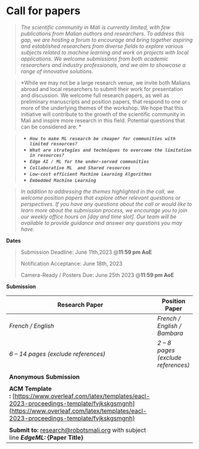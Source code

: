 # Call for papers

> *The scientific community in Mali is currently limited, with few publications from Malian authors and researchers. To address this gap, we are hosting a forum to encourage and bring together aspiring and established researchers from diverse fields to explore various subjects related to machine learning and work on projects with local applications. We welcome submissions from both academic researchers and industry professionals, and we aim to showcase a range of innovative solutions.*

> *While we may not be a large research venue, we invite both Malians abroad and local researchers to submit their work for presentation and discussion. We welcome full research papers, as well as preliminary manuscripts and position papers, that respond to one or more of the underlying themes of the workshop. We hope that this initiative will contribute to the growth of the scientific community in Mali and inspire more research in this field. Potential questions that can be considered are: *

> * ***`How to make ML research be cheaper for communities with limited resources?`***
> * ***`What are strategies and techniques to overcome the limitation in resources?`***
> * ***`Edge AI / ML for the under-served communities`***
> * ***`Collaborative ML  and Shared resources`***
> * ***`Low-cost efficient Machine Learning Algorithms`***
> * ***`Embedded Machine Learning`***

> *In addition to addressing the themes highlighted in the call, we welcome position papers that explore other relevant questions or perspectives. If you have any questions about the call or would like to learn more about the submission process, we encourage you to join our weekly office hours on [day and time slot]. Our team will be available to provide guidance and answer any questions you may have.*

**Dates**

> Submission Deadline: June 11th,2023 @**11:59 pm AoE**
>
> Notification Acceptance: June 18th, 2023
>
> Camera-Ready / Posters Due: June 25th 2023 @**11:59 pm AoE**

**Submission**

| Research Paper                         | Position Paper                        |
| -------------------------------------- | ------------------------------------- |
| *French / English*                   | *French / English / Bambara*        |
| *6 – 14 pages (exclude references)* | *2 – 8 pages (exclude references)* |
||
| **Anonymous Submission**  |
||
| **ACM Template :** [https://www.overleaf.com/latex/templates/eacl-2023-proceedings-template/fvjkskgsmgnh](https://www.overleaf.com/latex/templates/eacl-2023-proceedings-template/fvjkskgsmgnh) |
||
| **Submit to:** [research@robotsmali.org](mailto:research@robotsmaliorg) with subject line ***EdgeML:*** **\{Paper Title\}**|

